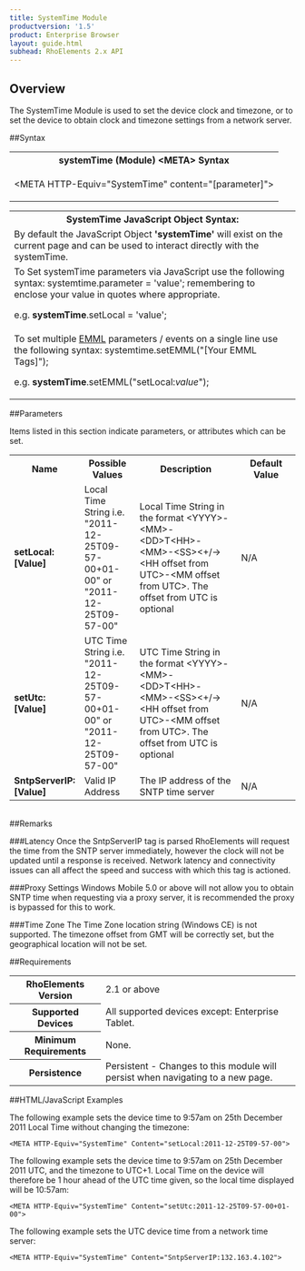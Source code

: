 ```yaml
---
title: SystemTime Module
productversion: '1.5'
product: Enterprise Browser
layout: guide.html
subhead: RhoElements 2.x API
---
```


## Overview
The SystemTime Module is used to set the device clock and timezone, or to set the device to obtain clock and timezone settings from a network server.

##Syntax
<table class="re-table"><tr><th class="tableHeading">systemTime (Module) &lt;META&gt; Syntax
</th></tr><tr><td class="clsSyntaxCells clsOddRow"><p>&lt;META HTTP-Equiv="SystemTime" content="[parameter]"&gt;</p></td></tr></table>
<table class="re-table"><tr><th class="tableHeading">SystemTime JavaScript Object Syntax:</th></tr><tr><td class="clsSyntaxCells clsOddRow">
By default the JavaScript Object <b>'systemTime'</b> will exist on the current page and can be used to interact directly with the systemTime.
</td></tr><tr><td class="clsSyntaxCells clsEvenRow">
To Set systemTime parameters via JavaScript use the following syntax: systemtime.parameter = 'value'; remembering to enclose your value in quotes where appropriate.  
<P />e.g. <b>systemTime</b>.setLocal = 'value';
</td></tr><tr><td class="clsSyntaxCells clsOddRow">							
To set multiple <a href="/rhoelements/EMMLOverview">EMML</a> parameters / events on a single line use the following syntax: systemtime.setEMML("[Your EMML Tags]");
<P />
e.g. <b>systemTime</b>.setEMML("setLocal:<i>value</i>");							
</td></tr></table>

##Parameters


Items listed in this section indicate parameters, or attributes which can be set.
<table class="re-table"><col width="20%" /><col width="20%" /><col width="38%" /><col width="22%" /><tr><th class="tableHeading">Name</th><th class="tableHeading">Possible Values</th><th class="tableHeading">Description</th><th class="tableHeading">Default Value</th></tr><tr><td class="clsSyntaxCells clsOddRow"><b>setLocal:[Value]
</b></td><td class="clsSyntaxCells clsOddRow">Local Time String i.e. "2011-12-25T09-57-00+01-00" or "2011-12-25T09-57-00"</td><td class="clsSyntaxCells clsOddRow">Local Time String in the format &lt;YYYY&gt;-&lt;MM&gt;-&lt;DD&gt;T&lt;HH&gt;-&lt;MM&gt;-&lt;SS&gt;&lt;+/-&gt;&lt;HH offset from UTC&gt;-&lt;MM offset from UTC&gt;. The offset from UTC is optional</td><td class="clsSyntaxCells clsOddRow">N/A</td></tr><tr><td class="clsSyntaxCells clsEvenRow"><b>setUtc:[Value]
</b></td><td class="clsSyntaxCells clsEvenRow">UTC Time String i.e. "2011-12-25T09-57-00+01-00" or "2011-12-25T09-57-00"</td><td class="clsSyntaxCells clsEvenRow">UTC Time String in the format &lt;YYYY&gt;-&lt;MM&gt;-&lt;DD&gt;T&lt;HH&gt;-&lt;MM&gt;-&lt;SS&gt;&lt;+/-&gt;&lt;HH offset from UTC&gt;-&lt;MM offset from UTC&gt;. The offset from UTC is optional</td><td class="clsSyntaxCells clsEvenRow">N/A</td></tr><tr><td class="clsSyntaxCells clsOddRow"><b>SntpServerIP:[Value]
</b></td><td class="clsSyntaxCells clsOddRow">Valid IP Address</td><td class="clsSyntaxCells clsOddRow">The IP address of the SNTP time server</td><td class="clsSyntaxCells clsOddRow">N/A</td></tr></table>
<table class="re-table"><col width="78%" /><col width="8%" /><col width="1%" /><col width="5%" /><col width="1%" /><col width="5%" /><col width="2%" /></table>




##Remarks


###Latency
Once the SntpServerIP tag is parsed RhoElements will request the time from the SNTP server immediately, however the clock will not be updated until a response is received. Network latency and connectivity issues can all affect the speed and success with which this tag is actioned.


###Proxy Settings
Windows Mobile 5.0 or above will not allow you to obtain SNTP time when requesting via a proxy server, it is recommended the proxy is bypassed for this to work.


###Time Zone
The Time Zone location string (Windows CE) is not supported. The timezone offset from GMT will be correctly set, but the geographical location will not be set.




##Requirements

<table class="re-table"><tr><th class="tableHeading">RhoElements Version</th><td class="clsSyntaxCell clsEvenRow">2.1 or above
</td></tr><tr><th class="tableHeading">Supported Devices</th><td class="clsSyntaxCell clsOddRow">All supported devices except: Enterprise Tablet.</td></tr><tr><th class="tableHeading">Minimum Requirements</th><td class="clsSyntaxCell clsOddRow">None.</td></tr><tr><th class="tableHeading">Persistence</th><td class="clsSyntaxCell clsEvenRow">Persistent - Changes to this module will persist when navigating to a new page.</td></tr></table>


##HTML/JavaScript Examples

The following example sets the device time to 9:57am on 25th December 2011 Local Time without changing the timezone:

	<META HTTP-Equiv="SystemTime" Content="setLocal:2011-12-25T09-57-00">
	
The following example sets the device time to 9:57am on 25th December 2011 UTC, and the timezone to UTC+1. Local Time on the device will therefore be 1 hour ahead of the UTC time given, so the local time displayed will be 10:57am:

	<META HTTP-Equiv="SystemTime" Content="setUtc:2011-12-25T09-57-00+01-00">
	
The following example sets the UTC device time from a network time server:

	<META HTTP-Equiv="SystemTime" Content="SntpServerIP:132.163.4.102">
	




